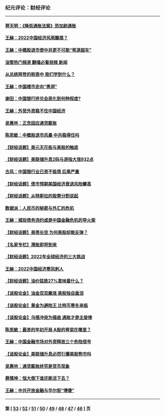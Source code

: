 ### 纪元评论：财经评论
---
#### [蒋天明：《降低通胀法案》恐加剧通胀](../../pages/nsc1026/n13806996.md?09130330) 
#### [王赫：2022中国经济风雨飘摇？](../../pages/nsc1026/n13803207.md?09130330) 
#### [王赫：中概股退市使中共更不可能“弯道超车”](../../pages/nsc1026/n13802858.md?09130330) 
#### [油管热门频道 翻墙必看视频 新闻](ok?09130330)
#### [从总统拜登的税表中 我们学到什么？](../../pages/nsc1026/n13773081.md?09130330) 
#### [王赫：中国楼市走向“黑洞”](../../pages/nsc1026/n13770647.md?09130330) 
#### [谢田：中国银行挤兑会恶化到何种程度?](../../pages/nsc1026/n13766965.md?09130330) 
#### [王赫：外贸外资稳不住中国经济](../../pages/nsc1026/n13753933.md?09130330) 
#### [吴惠林：正念因应通货膨胀](../../pages/nsc1026/n13750350.md?09130330) 
#### [陈思敏：中概股退市风暴 中共稳得住吗](../../pages/nsc1026/n13738978.md?09130330) 
#### [【财经话题】美元天花板与美股的触底](../../pages/nsc1026/n13736495.md?09130330) 
#### [【财经话题】美联储升息2码与道指大涨932点](../../pages/nsc1026/n13727377.md?09130330) 
#### [古风：中国银行业已资不抵债 后果严重](../../pages/nsc1026/n13726111.md?09130330) 
#### [【财经话题】债市预期美国经济衰退风险攀高](../../pages/nsc1026/n13698043.md?09130330) 
#### [【财经话题】从特斯拉的股票分割说起](../../pages/nsc1026/n13679733.md?09130330) 
#### [数据派：人民币的秘密与外汇的危机](../../pages/nsc1026/n13667092.md?09130330) 
#### [王赫：城投债务违约或是中国金融危机的导火索](../../pages/nsc1026/n13665322.md?09130330) 
#### [【财经话题】美债长空 为何美股却能反弹？](../../pages/nsc1026/n13665895.md?09130330) 
#### [【名家专栏】滞胀即将到来](../../pages/nsc1026/n13658171.md?09130330) 
#### [【财经话题】2022年全球经济的三大挑战](../../pages/nsc1026/n13654423.md?09130330) 
#### [王赫：2022中国经济寒风刺人](../../pages/nsc1026/n13651403.md?09130330) 
#### [【财经话题】油价猛跌27%意味着什么？](../../pages/nsc1026/n13648767.md?09130330) 
#### [【谈股论金】油金双双飙涨 美股独自垂泪](../../pages/nsc1026/n13631742.md?09130330) 
#### [【谈股论金】黄金为避险王 比特币寒冬来临](../../pages/nsc1026/n13600406.md?09130330) 
#### [【谈股论金】乌俄冲突为插曲 通胀才是主旋律](../../pages/nsc1026/n13576797.md?09130330) 
#### [陈思敏：最差的年初开局 A股的脊梁在哪里？](../../pages/nsc1026/n13558359.md?09130330) 
#### [王赫：中国金融市场对外资释放三个危险信号](../../pages/nsc1026/n13546389.md?09130330) 
#### [【谈股论金】美联储升息必然引爆美股熊市吗](../../pages/nsc1026/n13519194.md?09130330) 
#### [吴惠林：通货膨胀终究是货币现象](../../pages/nsc1026/n13512979.md?09130330) 
#### [蔡慎坤：恒大倒下谁还能活下去？](../../pages/nsc1026/n13501831.md?09130330) 
#### [王赫：中共开放金融与华尔街“博傻”](../../pages/nsc1026/n13501138.md?09130330) 

---
#### 第 [ [53](./53.md?09130330) / [52](./52.md?09130330) / [51](./51.md?09130330) / [50](./50.md?09130330) / [49](./49.md?09130330) / [48](./48.md?09130330) / [47](./47.md?09130330) / [46](./46.md?09130330) ] 页
